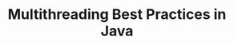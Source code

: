 ---
id: multithreading-best-practices
title: Multithreading Best Practices in Java
sidebar_label: Multithreading Best Practices
sidebar_position: 7
tags: [java, multithreading, concurrency, best practices]
description: In this tutorial, we will learn about multithreading best practices in Java. We will learn about some of the best practices to follow when working with multithreading and concurrency in Java.
---